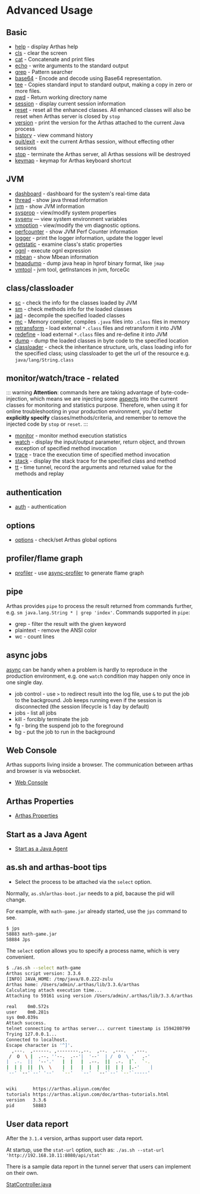 # Advanced Usage

## Basic

- [help](help.md) - display Arthas help
- [cls](cls.md) - clear the screen
- [cat](cat.md) - Concatenate and print files
- [echo](echo.md) - write arguments to the standard output
- [grep](grep.md) - Pattern searcher
- [base64](base64.md) - Encode and decode using Base64 representation.
- [tee](tee.md) - Copies standard input to standard output, making a copy in zero or more files.
- [pwd](pwd.md) - Return working directory name
- [session](session.md) - display current session information
- [reset](reset.md) - reset all the enhanced classes. All enhanced classes will also be reset when Arthas server is closed by `stop`
- [version](version.md) - print the version for the Arthas attached to the current Java process
- [history](history.md) - view command history
- [quit/exit](quit.md) - exit the current Arthas session, without effecting other sessions
- [stop](stop.md) - terminate the Arthas server, all Arthas sessions will be destroyed
- [keymap](keymap.md) - keymap for Arthas keyboard shortcut

## JVM

- [dashboard](dashboard.md) - dashboard for the system's real-time data
- [thread](thread.md) - show java thread information
- [jvm](jvm.md) - show JVM information
- [sysprop](sysprop.md) - view/modify system properties
- [sysenv](sysenv.md) — view system environment variables
- [vmoption](vmoption.md) - view/modify the vm diagnostic options.
- [perfcounter](perfcounter.md) - show JVM Perf Counter information
- [logger](logger.md) - print the logger information, update the logger level
- [getstatic](getstatic.md) - examine class's static properties
- [ognl](ognl.md) - execute ognl expression
- [mbean](mbean.md) - show Mbean information
- [heapdump](heapdump.md) - dump java heap in hprof binary format, like `jmap`
- [vmtool](vmtool.md) - jvm tool, getInstances in jvm, forceGc

## class/classloader

- [sc](sc.md) - check the info for the classes loaded by JVM
- [sm](sm.md) - check methods info for the loaded classes
- [jad](jad.md) - decompile the specified loaded classes
- [mc](mc.md) - Memory compiler, compiles `.java` files into `.class` files in memory
- [retransform](retransform.md) - load external `*.class` files and retransform it into JVM
- [redefine](redefine.md) - load external `*.class` files and re-define it into JVM
- [dump](dump.md) - dump the loaded classes in byte code to the specified location
- [classloader](classloader.md) - check the inheritance structure, urls, class loading info for the specified class; using classloader to get the url of the resource e.g. `java/lang/String.class`

## monitor/watch/trace - related

::: warning
**Attention**: commands here are taking advantage of byte-code-injection, which means we are injecting some [aspects](https://en.wikipedia.org/wiki/Aspect-oriented_programming) into the current classes for monitoring and statistics purpose. Therefore, when using it for online troubleshooting in your production environment, you'd better **explicitly specify** classes/methods/criteria, and remember to remove the injected code by `stop` or `reset`.
:::

- [monitor](monitor.md) - monitor method execution statistics
- [watch](watch.md) - display the input/output parameter, return object, and thrown exception of specified method invocation
- [trace](trace.md) - trace the execution time of specified method invocation
- [stack](stack.md) - display the stack trace for the specified class and method
- [tt](tt.md) - time tunnel, record the arguments and returned value for the methods and replay

## authentication

- [auth](auth.md) - authentication

## options

- [options](options.md) - check/set Arthas global options

## profiler/flame graph

- [profiler](profiler.md) - use [async-profiler](https://github.com/jvm-profiling-tools/async-profiler) to generate flame graph

## pipe

Arthas provides `pipe` to process the result returned from commands further, e.g. `sm java.lang.String * | grep 'index'`. Commands supported in `pipe`:

- grep - filter the result with the given keyword
- plaintext - remove the ANSI color
- wc - count lines

## async jobs

[async](async.md) can be handy when a problem is hardly to reproduce in the production environment, e.g. one `watch` condition may happen only once in one single day.

- job control - use `>` to redirect result into the log file, use `&` to put the job to the background. Job keeps running even if the session is disconnected (the session lifecycle is 1 day by default)
- jobs - list all jobs
- kill - forcibly terminate the job
- fg - bring the suspend job to the foreground
- bg - put the job to run in the background

## Web Console

Arthas supports living inside a browser. The communication between arthas and browser is via websocket.

- [Web Console](web-console.md)

## Arthas Properties

- [Arthas Properties](arthas-properties.md)

## Start as a Java Agent

- [Start as a Java Agent](agent.md)

## as.sh and arthas-boot tips

- Select the process to be attached via the `select` option.

Normally, `as.sh`/`arthas-boot.jar` needs to a pid, bacause the pid will change.

For example, with `math-game.jar` already started, use the `jps` command to see.

```bash
$ jps
58883 math-game.jar
58884 Jps
```

The `select` option allows you to specify a process name, which is very convenient.

```bash
$ ./as.sh --select math-game
Arthas script version: 3.3.6
[INFO] JAVA_HOME: /tmp/java/8.0.222-zulu
Arthas home: /Users/admin/.arthas/lib/3.3.6/arthas
Calculating attach execution time...
Attaching to 59161 using version /Users/admin/.arthas/lib/3.3.6/arthas...

real	0m0.572s
user	0m0.281s
sys	0m0.039s
Attach success.
telnet connecting to arthas server... current timestamp is 1594280799
Trying 127.0.0.1...
Connected to localhost.
Escape character is '^]'.
  ,---.  ,------. ,--------.,--.  ,--.  ,---.   ,---.
 /  O  \ |  .--. ''--.  .--'|  '--'  | /  O  \ '   .-'
|  .-.  ||  '--'.'   |  |   |  .--.  ||  .-.  |`.  `-.
|  | |  ||  |\  \    |  |   |  |  |  ||  | |  |.-'    |
`--' `--'`--' '--'   `--'   `--'  `--'`--' `--'`-----'


wiki      https://arthas.aliyun.com/doc
tutorials https://arthas.aliyun.com/doc/arthas-tutorials.html
version   3.3.6
pid       58883
```

## User data report

After the `3.1.4` version, arthas support user data report.

At startup, use the `stat-url` option, such as: `./as.sh --stat-url 'http://192.168.10.11:8080/api/stat'`

There is a sample data report in the tunnel server that users can implement on their own.

[StatController.java](https://github.com/alibaba/arthas/blob/master/tunnel-server/src/main/java/com/alibaba/arthas/tunnel/server/app/web/StatController.java)
